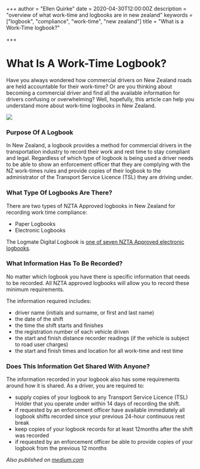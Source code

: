 +++
author = "Ellen Quirke"
date = 2020-04-30T12:00:00Z
description = "overview of what work-time and logbooks are in new zealand"
keywords = ["logbook", "compliance", "work-time", "new zealand"]
title = "What is a Work-Time logbook?"

+++
# What Is A Work-Time Logbook?

Have you always wondered how commercial drivers on New Zealand roads are held accountable for their work-time? Or are you thinking about becoming a commercial driver and find all the available information for drivers confusing or overwhelming? Well, hopefully, this article can help you understand more about work-time logbooks in New Zealand.

![](/uploads/what-is-a-work-time-logbook.png)

### Purpose Of A Logbook

In New Zealand, a logbook provides a method for commercial drivers in the transportation industry to record their work and rest time to stay compliant and legal. Regardless of which type of logbook is being used a driver needs to be able to show an enforcement officer that they are complying with the NZ work-times rules and provide copies of their logbook to the administrator of the Transport Service Licence (TSL) they are driving under.

### What Type Of Logbooks Are There?

There are two types of NZTA Approved logbooks in New Zealand for recording work time compliance:

* Paper Logbooks
* Electronic Logbooks

The Logmate Digital Logbook is [one of seven NZTA Approved electronic logbooks](https://www.nzta.govt.nz/commercial-driving/commercial-safety/work-time-and-logbook-requirements/electronic-driver-logbooks/).

### What Information Has To Be Recorded?

No matter which logbook you have there is specific information that needs to be recorded. All NZTA approved logbooks will allow you to record these minimum requirements.

The information required includes:

* driver name (initials and surname, or first and last name)
* the date of the shift
* the time the shift starts and finishes
* the registration number of each vehicle driven
* the start and finish distance recorder readings (if the vehicle is subject to road user charges)
* the start and finish times and location for all work-time and rest time

### Does This Information Get Shared With Anyone?

The information recorded in your logbook also has some requirements around how it is shared. As a driver, you are required to:

* supply copies of your logbook to any Transport Service Licence (TSL) Holder that you operate under within 14 days of recording the shift.
* if requested by an enforcement officer have available immediately all logbook shifts recorded since your previous 24-hour continuous rest break
* keep copies of your logbook records for at least 12months after the shift was recorded
* if requested by an enforcement officer be able to provide copies of your logbook from the previous 12 months

_Also published on_ [_medium.com_](https://link.medium.com/s469pwqTp6)
